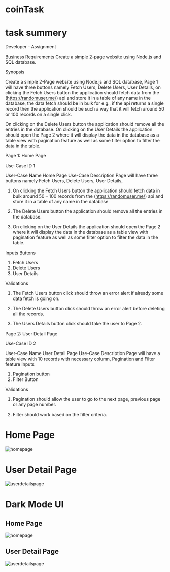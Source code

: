 # coinTask
# task summery

Developer - Assignment 
 
Business Requirements
Create a simple 2-page website using Node.js and SQL database.

Synopsis

Create a simple 2-Page website using Node.js and SQL database, Page 1 will have three buttons namely Fetch Users, Delete Users, User Details, on clicking the Fetch Users button the application should fetch data from the (https://randomuser.me/) api and store it in a table of any name in the database, the data fetch should be in bulk for e.g., if the api returns a single record then the application should be such a way that it will fetch around 50 or 100 records on a single click. 

On clicking on the Delete Users button the application should remove all the entries in the database. On clicking on the User Details the application should open the Page 2 where it will display the data in the database as a table view with pagination feature as well as some filter option to filter the data in the table.
 
 
 
Page 1: Home Page

 
Use-Case ID 1

User-Case Name
Home Page
Use-Case Description
Page will have three buttons namely Fetch Users, Delete Users, User Details,
 
1. On clicking the Fetch Users button the application should fetch data in bulk around 50 – 100 records from the (https://randomuser.me/) api and store it in a table    of any name in the database

2. The Delete Users button the application should remove all the entries in the database.
 
3. On clicking on the User Details the application should open the Page 2 where it will display the data in the database as a table view with pagination feature as well as some filter option to filter the data in the table.
 
Inputs
Buttons

1. Fetch Users
2. Delete Users
3. User Details


Validations
 
1. The Fetch Users button click should throw an error alert if already some data fetch is going on.
 
2. The Delete Users button click should throw an error alert before deleting all the records.
 
3. The Users Details button click should take the user to Page 2.
 
 
Page 2: User Detail Page
 
 
Use-Case ID 2

User-Case Name
User Detail Page
Use-Case Description
Page will have a table view with 10 records with necessary column, Pagination and Filter feature
Inputs

1. Pagination button
2. Filter Button
 
Validations
 
1. Pagination should allow the user to go to the next page, previous page or any page number.
 
2. Filter should work based on the filter criteria.
 
 <!DOCTYPE html>
<html lang="en">
<head>
  <meta charset="UTF-8">
  <meta http-equiv="X-UA-Compatible" content="IE=edge">
  <meta name="viewport" content="width=device-width, initial-scale=1.0">
  <title>Application UI</title>
</head>
<body>
 <h1>Home Page</h1>
  <img src="https://i.imgur.com/9C0zZ0P.png"  alt="homepage" />
 <br />
  <h1>User Detail Page</h1>
  <img src="https://i.imgur.com/AQSfbGP.png"  alt="userdetailspage" />
 <br />
  <h1>Dark Mode UI</h1>
  <h2>Home Page</h2>
  <img src="https://i.imgur.com/qOyzKN4.png"  alt="homepage" />
 <br />
  <h2>User Detail Page</h2>
  <img src="https://i.imgur.com/Ey0UNvv.png"  alt="userdetailspage" />
</body>
</html>

